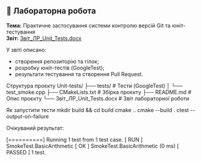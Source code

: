 ## 📘 Лабораторна робота

**Тема:** Практичне застосування системи контролю версій Git та юніт-тестування  
**Звіт:** [Звіт_ЛР_Unit_Tests.docx](./Звіт_ЛР_Unit_Tests.docx)

У звіті описано:
- створення репозиторію та гілок;
- розробку юніт-тестів (GoogleTest);
- результати тестування та створення Pull Request.

Структура проєкту
Unit-tests/
├── tests/                # Тести (GoogleTest)
│   └── test_smoke.cpp
├── CMakeLists.txt        # Збірка проєкту
├── README.md             # Опис проєкту
└── Звіт_ЛР_Unit_Tests.docx  # Звіт лабораторної роботи


Як запустити тести
mkdir build && cd build
cmake ..
cmake --build .
ctest --output-on-failure

Очікуваний результат:

[==========] Running 1 test from 1 test case.
[ RUN      ] SmokeTest.BasicArithmetic
[       OK ] SmokeTest.BasicArithmetic (0 ms)
[  PASSED  ] 1 test.
